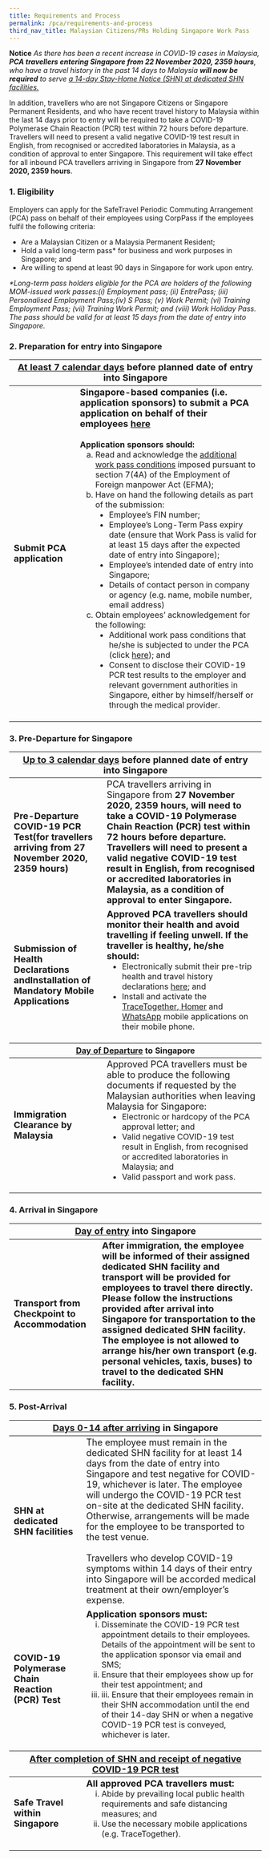 ```yaml
---
title: Requirements and Process
permalink: /pca/requirements-and-process
third_nav_title: Malaysian Citizens/PRs Holding Singapore Work Pass
---
```


**Notice** *As there has been a recent increase in COVID-19 cases in Malaysia, **PCA travellers entering Singapore from 22 November 2020, 2359 hours**, who have a travel history in the past 14 days to Malaysia **will now be required** to serve <u>a 14-day Stay-Home Notice (SHN) at dedicated SHN facilities.</u>* 

In addition, travellers who are not Singapore Citizens or Singapore Permanent Residents, and who have recent travel history to Malaysia within the last 14 days prior to entry will be required to take a COVID-19 Polymerase Chain Reaction (PCR) test within 72 hours before departure. Travellers will need to present a valid negative COVID-19 test result in English, from recognised or accredited laboratories in Malaysia, as a condition of approval to enter Singapore. This requirement will take effect for all inbound PCA travellers arriving in Singapore from **27 November 2020, 2359 hours**.

### 1. Eligibility 

Employers can apply for the SafeTravel Periodic Commuting Arrangement (PCA) pass on behalf of their employees using CorpPass if the employees fulfil the following criteria:

- Are a Malaysian Citizen or a Malaysia Permanent Resident;
- Hold a valid long-term pass* for business and work purposes in Singapore; and
- Are willing to spend at least 90 days in Singapore for work upon entry.

<span class="font-size: 13px;"><i> *Long-term pass holders eligible for the PCA are holders of the following MOM-issued work passes:(i) Employment pass; (ii) EntrePass; (iii) Personalised Employment Pass;(iv) S Pass; (v) Work Permit; (vi) Training Employment Pass; (vii) Training Work Permit; and (viii) Work Holiday Pass. The pass should be valid for at least 15 days from the date of entry into Singapore.</i></span>
 
### 2. Preparation for entry into Singapore

<table>
<thead>
  <tr>
    <th colspan="2" style="font-size:18px;"><b><u>At least 7 calendar days</u></b> before planned date of entry into Singapore</th>
    <!-- <th>Scenarios</th>
   <th>Charging Policy for C+ treatment</th> -->
  </tr>
</thead>
<tbody>
  <tr>
    <td rowspan="2" style="font-size:18px;"><b>Submit PCA application</b></td>
    <td style="font-size:18px;"><b>Singapore-based companies (i.e. application sponsors) to submit a PCA application on behalf of their employees <a href="/malaysia/pca/apply-now">here</a></b>
    <br/><br/>
    <p style="font-size:16px; margin-top:0px; margin-bottom:0px;"><b>Application sponsors should: </b></p> 
  <ol style="margin-top:0px; list-style-type:lower-alpha;">
       <li style="font-size:16px; margin-top:0px; margin-bottom:0px;  ">Read and acknowledge the <a href="/pca/terms-and-conditions">additional work pass conditions</a> imposed pursuant to section 7(4A) of the Employment of Foreign manpower Act (EFMA); </li>
      <li style="font-size:16px; margin-top:0px; margin-bottom:0px;">Have on hand the following details as part of the submission:
        <ol style="margin-top:0px; list-style-type: disc;">
         <li style="font-size:16px; margin-top:0px; margin-bottom:0px;"> Employee’s FIN number; </li>
         <li style="font-size:16px; margin-top:0px; margin-bottom:0px;"> Employee’s Long-Term Pass expiry date (ensure that Work Pass is valid for at least 15 days after the expected date of entry into Singapore); </li>
         <li style="font-size:16px; margin-top:0px; margin-bottom:0px;"> Employee’s intended date of entry into Singapore; </li>
         <li style="font-size:16px; margin-top:0px; margin-bottom:0px;"> Details of contact person in company or agency (e.g. name, mobile number, email address) </li>
         </ol>   
       </li>
    <li style="font-size:16px; margin-top:0px; margin-bottom:0px;">Obtain employees’ acknowledgement for the following:
        <ol style="margin-top:0px; list-style-type: disc;">
         <li style="font-size:16px; margin-top:0px; margin-bottom:0px;">Additional work pass conditions that he/she is subjected to under the PCA (click <a href="/pca/terms-and-conditions">here</a>); and </li>
         <li style="font-size:16px; margin-top:0px; margin-bottom:0px;"> Consent to disclose their COVID-19 PCR test results to the employer and relevant government authorities in Singapore, either by himself/herself or through the medical provider. </li>
         </ol>   
       </li>
      </ol>   
    <!-- <p style="font-size:16px; margin-top:0px; margin-bottom:0px;"><i>* PCA-approved travellers/employees are permitted to serve their SHNs in hotels, serviced apartments, single-occupancy residences (i.e. one person in the SHN accommodation), or in accommodations presently occupied by their immediate family members (i.e. parents, siblings, spouse and children). They are prohibited from serving their SHN at a dormitory, hostel or rented room. Sharing of SHN accommodation (up to four pax) is permitted, if the group of approved travellers arrive in Singapore on the same day.</i> </p> -->
    </td>
  </tr>
</tbody>
</table>

### 3. Pre-Departure for Singapore

<table>
<thead>
  <tr>
    <th colspan="2" style="font-size:18px;"><b><u>Up to 3 calendar days</u></b> before planned date of entry into Singapore</th>
  </tr>
  </thead>
<tbody>
  <tr>
   <td style="font-size:18px;"><b>Pre-Departure COVID-19 PCR Test(for travellers arriving from 27 November 2020, 2359 hours)</b></td>
    <td style="font-size:18px;">PCA travellers arriving in Singapore from <b>27 November 2020, 2359 hours, will need to take a COVID-19 Polymerase Chain Reaction (PCR) test within 72 hours before departure. Travellers will need to present a valid negative COVID-19 test result in English, from recognised or accredited laboratories in Malaysia, as a condition of approval to enter Singapore.</b></td>
 </tr>
  <tr>
    <td style="font-size:18px;"><b>Submission of Health Declarations andInstallation of Mandatory Mobile Applications
</b></td>
    <td style="font-size:18px;"><b>Approved PCA travellers should monitor their health and avoid
travelling if feeling unwell. If the traveller is healthy, he/she should: </b><br/>
        <ol style="margin-top:0px; list-style-type: disc;">
         <li style="font-size:16px; margin-top:0px; margin-bottom:0px;">Electronically submit their pre-trip health and travel history declarations <a href="https://eservices.ica.gov.sg/sgarrivalcard" target="_blank">here</a>; and</li>
          <li style="font-size:16px; margin-top:0px; margin-bottom:0px;"> Install and activate the <a href="https://www.tracetogether.gov.sg" target="_blank">TraceTogether</a>,<a href="https://www.homer.gov.sg" target="_blank"> Homer</a> and <a href="https://www.whatsapp.com/download" target="_blank">WhatsApp</a> mobile applications on their mobile phone. </li>
         </ol>   
    </td>
  </tr>
 <thead>
  <tr>
    <th colspan="2" style="font-size:16px;"><b><u>Day of Departure</u></b> to Singapore</th>
  </tr>
   </thead>
   <tr>
    <td style="font-size:18px;"><b>Immigration Clearance by Malaysia
</b></td>
     <td style="font-size:18px;">Approved PCA travellers must be able to produce the following
documents if requested by the Malaysian authorities when leaving Malaysia for Singapore:<br/>
    <ol style="margin-top:0px; list-style-type: disc;">
         <li style="font-size:16px; margin-top:0px; margin-bottom:0px;">Electronic or hardcopy of the PCA approval letter; and</li>
     <li style="font-size:16px; margin-top:0px; margin-bottom:0px;">Valid negative COVID-19 test result in English, from recognised or accredited laboratories in Malaysia; and</li>
          <li style="font-size:16px; margin-top:0px; margin-bottom:0px;"> Valid passport and work pass.</li>
         </ol>     
<!-- Employees approved under the PCA may commute from Malaysia’s immigration checkpoint to Singapore via personal transport (e.g. motorbike/car), or by foot. 
      <ol style="margin-top:0px; list-style-type: disc;">
       <li style="font-size:16px; margin-top:0px; margin-bottom:0px;">[<b>*IMPORTANT</b>: Vehicle Entry Permit (VEP) fees will apply throughout the period of stay in Singapore for all personal transport modes.  <b><u>The VEP fees are S$35/day for cars and S$4/day for motorcycles.</u></b> To avoid accumulating your VEP fees, you are encouraged to pay your VEP fees regularly at any of the 810 AXS stations located across Singapore (payment by Singapore bank-issued ATM and credit cards only). Please click <a href="https://www.onemotoring.com.sg/content/onemotoring/home/driving/entering_and_exiting_singapore/cars-and-motorcycles-registered-in-malaysia.html">here</a> for more information about VEP payment methods.]</li>
      </ol> -->
    </td>
  </tr>
  </tbody>
 </table>
 
### 4. Arrival in Singapore

<table>
<thead>
  <tr>
    <th colspan="2" style="font-size:18px;"><b><u>Day of entry</u></b> into Singapore</th>
  </tr>
  </thead>
<tbody>
   <tr>
    <td style="font-size:18px;"><b>Transport from Checkpoint to Accommodation</b></td>
    <td style="font-size:18px;"><b>After immigration, the employee will be informed of their assigned dedicated SHN facility and transport will be provided for employees to travel there directly. Please follow the instructions provided after arrival into Singapore for transportation to the assigned dedicated SHN facility. The employee is not allowed to arrange his/her own transport (e.g. personal vehicles, taxis, buses) to travel to the dedicated SHN facility.  <!--must make their way directly to their SHN accommodation.--> </b>
    <!-- <p style="font-size:18px; margin-top:0px; margin-bottom:0px;">Travellers are prohibited from taking public transport to their SHN accommodation in Singapore. However, they are permitted to commute via:</p>-->
        <!--<ol style="margin-top:0px; list-style-type: disc;">
         <li style="font-size:16px; margin-top:0px; margin-bottom:0px;">Personal transport (Malaysian-registered vehicles will be subject to VEP*);</li>
          <li style="font-size:16px; margin-top:0px; margin-bottom:0px;"> Private buses ferrying only Malaysian passengers serving SHN**; or </li>
            <li style="font-size:16px; margin-top:0px; margin-bottom:0px;"> Pre-booked taxis and private-hire cars (no flagging taxis from the street). </li>
         </ol> -->
     <!--<br/>-->
    <!--  <p style="font-size:16px; margin-top:0px; margin-bottom:0px;">* Daily Vehicle Entry Permit (VEP) fees of S$35/day for cars and S$4/day for motorcycles are applicable to keep or use a foreign vehicle in Singapore. Travellers are required to extend the VEP validity for their foreign-registered cars and motorcycles and pay VEP fees <b>every 14 days</b> at any of the 810 <a href="https://www.axs.com.sg/axsStation_locations.php">AXS stations</a> located across Singapore (payment by Singapore bank issued ATM and credit cards only). Please click <a href="https://www.onemotoring.com.sg/content/onemotoring/home.html">here</a> for more information about application of VEP and VEP payment methods.
<br/>** Malaysian bus drivers must <b><u>return immediately</u></b> to Malaysia after dropping off the PCA-approved travellers at their declared SHN accommodation. Action will be taken against errant drivers.
     </p>-->
         </td>
 </tr>
  </tbody>
 </table>
 
### 5. Post-Arrival
 
 <table>
<thead>
  <tr>
    <th colspan="2" style="font-size:18px;"><b><u>Days 0-14 after arriving</u></b> in Singapore</th>
  </tr>
  </thead>
<tbody>
 <tr>
    <td style="font-size:18px;"><b>SHN at dedicated SHN facilities</b></td>
  <td style="font-size:18px;">The employee must remain in the dedicated SHN facility for at least 14 days from the date of entry into Singapore and test negative for COVID-19, whichever is later. The employee will undergo the COVID-19 PCR test on-site at the dedicated SHN facility. Otherwise, arrangements will be made for the employee to be transported to the test venue.
   <br/><br/>
  Travellers who develop COVID-19 symptoms within 14 days of their entry into Singapore will be accorded medical treatment at their own/employer’s expense.
    </td>
  </tr>
 <tr>
    <td style="font-size:18px;"><b>COVID-19 Polymerase Chain Reaction (PCR) Test</b></td>
    <td style="font-size:18px;"><b>Application sponsors must: </b><br/>
        <ol style="margin-top:0px; list-style-type: lower-roman;">
         <li style="font-size:16px; margin-top:0px; margin-bottom:0px;">Disseminate the COVID-19 PCR test appointment details to their employees. Details of the appointment will be sent to the application sponsor via email and SMS; </li>
          <li style="font-size:16px; margin-top:0px; margin-bottom:0px;">Ensure that their employees show up for their test appointment; and</li>
         <li style="font-size:16px; margin-top:0px; margin-bottom:0px;">iii.	Ensure that their employees remain in their SHN accommodation until the end of their 14-day SHN or when a negative COVID-19 PCR test is conveyed, whichever is later.</li>
         </ol>   
    </td>
  </tr>
 <thead>
  <tr>
    <th colspan="2" style="font-size:18px;"><b><u>After completion of SHN and receipt of negative COVID-19 PCR test</u></b></th>
  </tr>
  </thead> 
  <tr>
    <td style="font-size:18px;"><b>Safe Travel within Singapore</b></td>
    <td style="font-size:18px;"><b>All approved PCA travellers must:</b><br/>
        <ol style="margin-top:0px; list-style-type: lower-roman;">
         <li style="font-size:16px; margin-top:0px; margin-bottom:0px;">Abide by prevailing local public health requirements and safe distancing measures; and </li>
          <li style="font-size:16px; margin-top:0px; margin-bottom:0px;">Use the necessary mobile applications (e.g. TraceTogether).</li>
         </ol>   
    </td>
 </tr>
 </tbody>
 </table>
